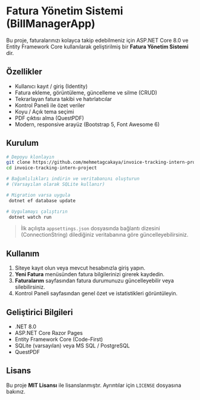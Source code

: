 # Fatura Yönetim Sistemi (BillManagerApp)

Bu proje, faturalarınızı kolayca takip edebilmeniz için ASP.NET Core 8.0 ve Entity Framework Core kullanılarak geliştirilmiş bir **Fatura Yönetim Sistemi** dir.

## Özellikler

- Kullanıcı kayıt / giriş (Identity)
- Fatura ekleme, görüntüleme, güncelleme ve silme (CRUD)
- Tekrarlayan fatura takibi ve hatırlatıcılar
- Kontrol Paneli ile özet veriler
- Koyu / Açık tema seçimi
- PDF çıktısı alma (QuestPDF)
- Modern, responsive arayüz (Bootstrap 5, Font Awesome 6)

## Kurulum

```bash
# Depoyu klonlayın
git clone https://github.com/mehmetagcakaya/invoice-tracking-intern-project.git
cd invoice-tracking-intern-project

# Bağımlılıkları indirin ve veritabanını oluşturun
# (Varsayılan olarak SQLite kullanır)

# Migration varsa uygula
 dotnet ef database update

# Uygulamayı çalıştırın
 dotnet watch run
```

> İlk açılışta `appsettings.json` dosyasında bağlantı dizesini (ConnectionString) dilediğiniz veritabanına göre güncelleyebilirsiniz.

## Kullanım

1. Siteye kayıt olun veya mevcut hesabınızla giriş yapın.
2. **Yeni Fatura** menüsünden fatura bilgilerinizi girerek kaydedin.
3. **Faturalarım** sayfasından fatura durumunuzu güncelleyebilir veya silebilirsiniz.
4. Kontrol Paneli sayfasından genel özet ve istatistikleri görüntüleyin.

## Geliştirici Bilgileri

- .NET 8.0
- ASP.NET Core Razor Pages
- Entity Framework Core (Code-First)
- SQLite (varsayılan) veya MS SQL / PostgreSQL
- QuestPDF

## Lisans

Bu proje **MIT Lisansı** ile lisanslanmıştır. Ayrıntılar için `LICENSE` dosyasına bakınız.
